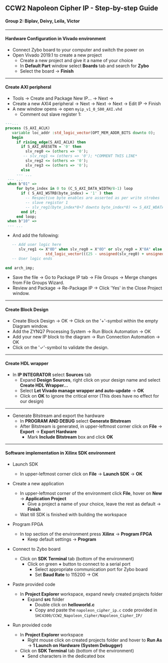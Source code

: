 ## CCW2 Napoleon Cipher IP - Step-by-step Guide
#### Group 2: Biplav, Deivy, Leila, Victor

---

#### Hardware Configuration in Vivado environment

- Connect Zybo board to your computer and switch the power on
- Open Vivado 2019.1 to create a new project
  - Create a new project and give it a name of your choice
  - In **Default Part** window select **Boards** tab and search for **Zybo**
  - Select the board → **Finish**

---

#### Create AXI peripheral
 - Tools → Create and Package New IP... → Next → 
 - Create a new AXI4 peripheral → Next → Next → Next → Edit IP → Finish 
 - A new window opens → open `myip_v1_0_S00_AXI.vhd`
    - Comment out slave register 1:
 ```vhdl
 ---...
 process (S_AXI_ACLK)
	variable loc_addr :std_logic_vector(OPT_MEM_ADDR_BITS downto 0); 
	begin
	  if rising_edge(S_AXI_ACLK) then 
	    if S_AXI_ARESETN = '0' then
	      slv_reg0 <= (others => '0');
	     -- slv_reg1 <= (others => '0'); *COMMENT THIS LINE*
	      slv_reg2 <= (others => '0');
	      slv_reg3 <= (others => '0');
	    else 
      --- ...
  --- ...
  when b"01" =>
	  for byte_index in 0 to (C_S_AXI_DATA_WIDTH/8-1) loop
	    if ( S_AXI_WSTRB(byte_index) = '1' ) then
	      -- Respective byte enables are asserted as per write strobes                   
	      -- slave registor 1
	      -- slv_reg1(byte_index*8+7 downto byte_index*8) <= S_AXI_WDATA(byte_index*8+7 downto byte_index*8);  *COMMENT THIS LINE*
	    end if;
	  end loop;
  when b"10" =>
  --- ...
 ```
 - And add the following:
 ```vhdl
 	-- Add user logic here
	   slv_reg1 <= X"0D" when slv_reg0 = X"0D" or slv_reg0 = X"0A" else
                   std_logic_vector(((25 - unsigned(slv_reg0) + unsigned(slv_reg2)) mod 26) + 97);
	-- User logic ends
  
end arch_imp;
 ```
 - Save the file → Go to Package IP tab → File Groups → Merge changes from File Groups Wizard.
 - Review and Package → Re-Package IP → Click 'Yes' in the Close Project window.
 
 ---
 
 #### Create Block Design
 - Create Block Design → OK → Click on the '+'-symbol within the empty Diagram window.
 - Add the ZYNQ7 Processing System → Run Block Automation → OK
 - Add your new IP block to the diagram → Run Connection Automation → OK
 - Click on the '✓'-symbol to validate the design.
 
 ---
 
 #### Create HDL wrapper  
 - In **IP INTEGRATOR** select **Sources** tab
    - Expand **Design Sources**, right click on your design name and select **Create HDL Wrapper...**
    - Select **Let Vivado manage wrapper and auto-update** → **OK**
    - Click on **OK** to ignore the critical error (This does have no effect for our design)
 
 ---
 
- Generate Bitstream and export the hardware
  - In **PROGRAM AND DEBUG** select **Generate Bitstream**
  - After Bitstream is generated, in upper-leftmost corner click on **File** → **Export** → **Export Hardware**
    - Mark **Include Bitstream** box and click **OK**

---

#### Software implementation in Xilinx SDK environment

- Launch SDK
  - In upper-leftmost corner click on **File** → **Launch SDK** → **OK**

- Create a new application
  - In upper-leftmost corner of the environment click **File**, hover on **New** → **Application Project**
    - Give a project a name of your choice, leave the rest as default → **Finish**
  - Wait till SDK is finished with building the workspace

- Program FPGA
  - In top section of the environment press **Xilinx** → **Program FPGA**
    - Keep default settings → **Program**

- Connect to Zybo board
  - Click on **SDK Terminal** tab (bottom of the environment)
    - Click on green **+** button to connect to a serial port
      - Select appropriate communication port for Zybo board
      - Set **Baud Rate** to 115200 → OK

- Paste provided code
  - In **Project Explorer** workspace, expand newly created projects folder
    - Expand **src** folder
      - Double click on **helloworld.c**
      - Copy and paste the `napoleon_cipher_ip.c` code provided in `SHC4300/CCW2_Napoleon_Cipher/Napoleon_Cipher_IP/`

- Run provided code
  - In **Project Explorer** workspace
    - Right mouse click on created projects folder and hover to **Run As** → **1 Launch on Hardware (System Debugger)**
  - Click on **SDK Terminal** tab (bottom of the environment)
    - Send characters in the dedicated box
